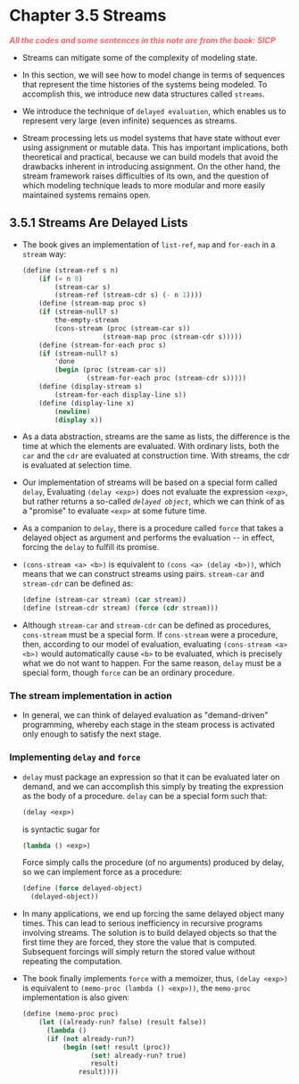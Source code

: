 # Chapter 3.5 Streams

<p style="color:#FF6666; font-weight: bold; font-style: italic"> All the codes
and some sentences in this note are from the book: SICP <p>

- Streams can mitigate some of the complexity of modeling state.

- In this section, we will see how to model change in terms of sequences that
  represent the time histories of the systems being modeled. To accomplish this,
  we introduce new data structures called `streams`.

- We introduce the technique of `delayed evaluation`, which enables us to
  represent very large (even infinite) sequences as streams.

- Stream processing lets us model systems that have state without ever using
  assignment or mutable data. This has important implications, both theoretical
  and practical, because we can build models that avoid the drawbacks inherent
  in introducing assignment. On the other hand, the stream framework raises
  difficulties of its own, and the question of which modeling technique leads to
  more modular and more easily maintained systems remains open.

## 3.5.1 Streams Are Delayed Lists

- The book gives an implementation of `list-ref`, `map` and `for-each` in a
  `stream` way:

  ```scheme
  (define (stream-ref s n)
      (if (= n 0)
          (stream-car s)
          (stream-ref (stream-cdr s) (- n 1))))
      (define (stream-map proc s)
      (if (stream-null? s)
          the-empty-stream
          (cons-stream (proc (stream-car s))
                      (stream-map proc (stream-cdr s)))))
      (define (stream-for-each proc s)
      (if (stream-null? s)
          'done
          (begin (proc (stream-car s))
                  (stream-for-each proc (stream-cdr s)))))
      (define (display-stream s)
          (stream-for-each display-line s))
      (define (display-line x)
          (newline)
          (display x))
  ```

- As a data abstraction, streams are the same as lists, the difference is the
  time at which the elements are evaluated. With ordinary lists, both the `car`
  and the `cdr` are evaluated at construction time. With streams, the cdr is
  evaluated at selection time.

- Our implementation of streams will be based on a special form called `delay`,
  Evaluating `(delay <exp>)` does not evaluate the expression `<exp>`, but
  rather returns a so-called _`delayed object`_, which we can think of as a
  "promise" to evaluate `<exp>` at some future time.

- As a companion to `delay`, there is a procedure called `force` that takes a
  delayed object as argument and performs the evaluation -- in effect, forcing
  the `delay` to fulfill its promise.

- `(cons-stream <a> <b>)` is equivalent to `(cons <a> (delay <b>))`, which means
  that we can construct streams using pairs. `stream-car` and `stream-cdr` can
  be defined as:

  ```scheme
  (define (stream-car stream) (car stream))
  (define (stream-cdr stream) (force (cdr stream)))
  ```

- Although `stream-car` and `stream-cdr` can be defined as procedures,
  `cons-stream` must be a special form. If `cons-stream` were a procedure, then,
  according to our model of evaluation, evaluating `(cons-stream <a> <b>)` would
  automatically cause `<b>` to be evaluated, which is precisely what we do not
  want to happen. For the same reason, `delay` must be a special form, though
  `force` can be an ordinary procedure.

### The stream implementation in action

- In general, we can think of delayed evaluation as "demand-driven" programming,
  whereby each stage in the steam process is activated only enough to satisfy
  the next stage.

### Implementing `delay` and `force`

- `delay` must package an expression so that it can be evaluated later on
  demand, and we can accomplish this simply by treating the expression as the
  body of a procedure. `delay` can be a special form such that:

  ```scheme
  (delay <exp>)
  ```

  is syntactic sugar for

  ```scheme
  (lambda () <exp>)
  ```

  Force simply calls the procedure (of no arguments) produced by delay, so we
  can implement force as a procedure:

  ```scheme
  (define (force delayed-object)
    (delayed-object))
  ```

- In many applications, we end up forcing the same delayed object many times.
  This can lead to serious inefficiency in recursive programs involving streams.
  The solution is to build delayed objects so that the first time they are
  forced, they store the value that is computed. Subsequent forcings will simply
  return the stored value without repeating the computation.

- The book finally implements `force` with a memoizer, thus, `(delay <exp>)` is
  equivalent to `(memo-proc (lambda () <exp>))`, the `memo-proc` implementation
  is also given:

    ```scheme
    (define (memo-proc proc)
        (let ((already-run? false) (result false))
          (lambda ()
          (if (not already-run?)
              (begin (set! result (proc))
                     (set! already-run? true)
                     result)
                  result))))
    ```
